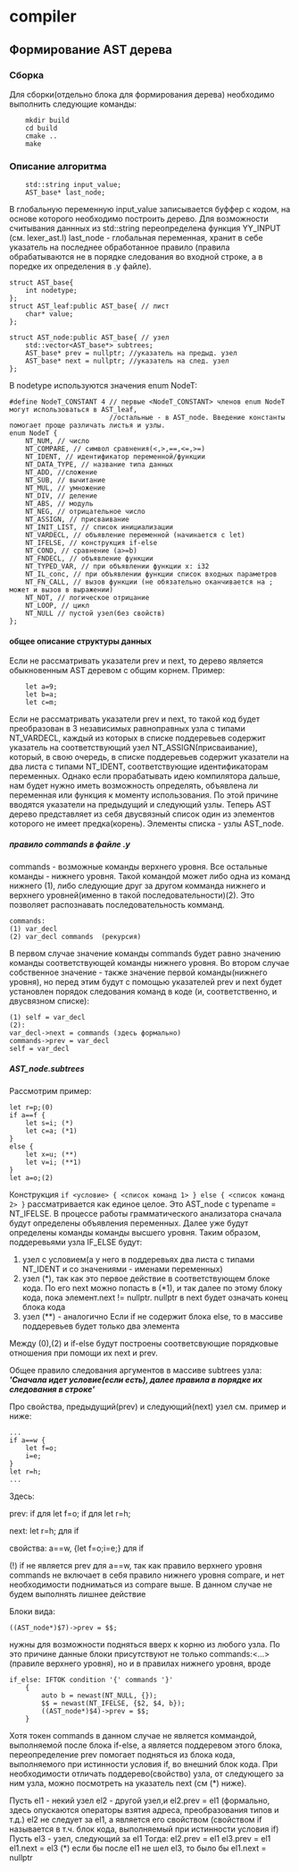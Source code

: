# compiler
## Формирование AST дерева
### Сборка
Для сборки(отдельно блока для формирования дерева) необходимо выполнить следующие команды:

```
    mkdir build
    cd build
    cmake ..
    make
```
### Описание алгоритма

```
	std::string input_value;
	AST_base* last_node;
```
В глобальную переменную input_value записывается буффер с кодом, на основе которого необходимо построить дерево.
Для возможности считывания даннных из std::string переопределена функция YY_INPUT (см. lexer_ast.l)
last_node - глобальная переменная, хранит в себе указатель на последнее обработанное правило (правила обрабатываются
не в порядке следования во входной строке, а в поредке их определения в .y файле).

```
struct AST_base{
    int nodetype; 
};
struct AST_leaf:public AST_base{ // лист
    char* value;
};

struct AST_node:public AST_base{ // узел
    std::vector<AST_base*> subtrees;
    AST_base* prev = nullptr; //указатель на предыд. узел
    AST_base* next = nullptr; //указатель на след. узел
};
```
В nodetype используются значения enum NodeT:

```
#define NodeT_CONSTANT 4 // первые <NodeT_CONSTANT> членов enum NodeT могут использоваться в AST_leaf,
                         //остальные - в AST_node. Введение константы помогает проще различать листья и узлы.
enum NodeT {
    NT_NUM, // число
    NT_COMPARE, // символ сравнения(<,>,==,<=,>=)
    NT_IDENT, // идентификатор переменной/функции
    NT_DATA_TYPE, // название типа данных
    NT_ADD, //сложение
    NT_SUB, // вычитание
    NT_MUL, // умножение
    NT_DIV, // деление
    NT_ABS, // модуль
    NT_NEG, // отрицательное число
    NT_ASSIGN, // присваивание
    NT_INIT_LIST, // список инициализации
    NT_VARDECL, // объявление переменной (начинается с let)
    NT_IFELSE, // конструкция if-else
    NT_COND, // сравнение (a>=b)
    NT_FNDECL, // объявление функции
    NT_TYPED_VAR, // при объявлении функции x: i32
    NT_IL_conc, // при объявлении функции список входных параметров
    NT_FN_CALL, // вызов функции (не обязательно оканчивается на ; может и вызов в выражении)
    NT_NOT, // логическое отрицание
    NT_LOOP, // цикл
    NT_NULL // пустой узел(без свойств)
};
```

#### общее описание структуры данных

Если не рассматривать указатели prev и next, то дерево является обыкновенным AST деревом с общим корнем.
Пример:
```
    let a=9;
    let b=a;
    let c=m;
```
Если не рассматривать указатели prev и next, то такой код будет преобразован в 3 независимых равноправных узла с типами NT_VARDECL,
каждый из которых в списке поддеревьев содержит указатель на соответствующий узел NT_ASSIGN(присваивание), который, в свою очередь,
в списке поддеревьев содержит указатели на два листа с типами NT_IDENT, соответствующие идентификаторам переменных.
Однако если прорабатывать идею компилятора дальше, нам будет нужно иметь возможность определять, объявлена ли переменная или функция
к моменту использования. По этой причине вводятся указатели на предыдущий и следующий узлы. Теперь AST дерево представляет из себя
двусвязный список один из элементов которого не имеет предка(корень). Элементы списка - узлы AST_node.


##### правило commands в файле .y

commands - возможные команды верхнего уровня.
Все остальные команды - нижнего уровня.
Такой командой может либо одна из команд нижнего (1), либо следующие друг за другом комманда нижнего и верхнего уровней(именно в такой последовательности)(2).
Это позволяет распознавать последовательность комманд.
```
commands:
(1) var_decl
(2) var_decl commands  (рекурсия)
```

В первом случае значение команды commands будет равно значению команды соответствующей команды нижнего уровня. Во втором случае собственное значение - также
значение первой команды(нижнего уровня), но перед этим будут с помощью указателей prev и next будет установлен порядок следования команд в коде (и, соответственно, и двусвязном списке):

```
(1) self = var_decl 
(2):
var_decl->next = commands (здесь формально)
commands->prev = var_decl
self = var_decl
```


##### AST_node.subtrees
Рассмотрим пример:

```
let r=p;(0)
if a==f {
    let s=i; (*)
    let c=a; (*1)
}
else {
    let x=u; (**)
    let v=i; (**1)
}
let a=o;(2)
```
Конструкция  ``` if <условие> { <список команд 1> } else { <список команд 2> } ``` рассматривается как единое целое. Это AST_node с typename = NT_IFELSE.
В процессе работы грамматического анализатора сначала будут определены объявления переменных.
Далее уже будут определены команды команды высшего уровня.
Таким образом, поддеревьями узла IF_ELSE будут:
1) узел с условием(а у него в поддеревьях два листа с типами NT_IDENT и со значениями - именами переменных)
2) узел (*), так как это первое действие в соответствующем блоке кода. По его next можно попасть в (*1), и так далее по этому блоку кода, пока элемент.next != nullptr. 
    nullptr в next будет означать конец блока кода
3) узел (**) - аналогично
Если if не содержит блока else, то в массиве поддеревьев будет только два элемента

Между (0),(2) и if-else будут построены соответсвующие порядковые отношения при помощи их next и prev.

Общее правило следования аргументов в массиве subtrees узла:
***'Сначала идет условие(если есть), далее правила в порядке их следования в строке'***


Про свойства, предыдущий(prev) и следующий(next) узел см. пример и ниже:


```
...
if a==w {
	let f=o;
	i=e;
}
let r=h;
...
```

Здесь:

prev:
if для let f=o;
if для let r=h;

next:
let r=h; для if

свойства:
a==w, {let f=o;i=e;} для if

(!)  if не является prev для a==w, так как правило верхнего уровня commands не включает в себя правило нижнего уровня compare,
и нет необходимости подниматься из compare выше. В данном случае не будем выполнять лишнее действие


Блоки вида:

```
((AST_node*)$7)->prev = $$; 
```

нужны для возможности подняться вверх к корню из любого узла. По это причине данные блоки присутствуют не только commands:<...>(правиле верхнего уровня),
но и в правилах нижнего уровня, вроде

```
if_else: IFTOK condition '{' commands '}'
    {
        auto b = newast(NT_NULL, {});
        $$ = newast(NT_IFELSE, {$2, $4, b});
        ((AST_node*)$4)->prev = $$;
    }
```
Хотя токен commands в данном случае не является коммандой, выполняемой после блока if-else, а является поддеревом этого блока, 
переопределение prev помогает подняться из блока кода, выполняемого при истинности условия if, во внешний блок кода. 
При необходимости отличать поддерево(свойство) узла, от следующего за ним узла, можно посмотреть на указатель next (см (*) ниже).

Пусть el1 - некий узел
el2 - другой узел,и el2.prev = el1 (формально, здесь опускаются операторы взятия адреса, преобразования типов и т.д.)
el2 не следует за el1, а является его свойством (свойством if называется в т.ч. блок кода, выполняемый при истинности условия if)
Пусть el3 - узел, следующий за el1
Тогда:
el2.prev = el1
el3.prev = el1
el1.next = el3 (*)
если бы после el1 не шел el3, то было бы el1.next = nullptr
